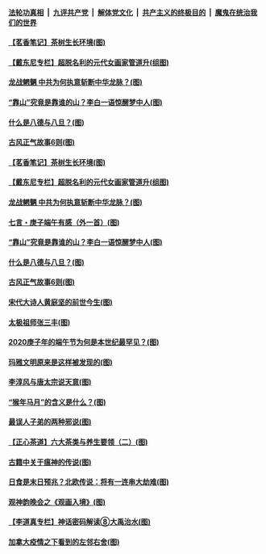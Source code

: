 

####  [法轮功真相](../../../../basic/blob/master/README.md?t=06272102) &nbsp;|&nbsp; [九评共产党](../../../../9ping.md/blob/master/README.md?t=06272102) &nbsp;|&nbsp; [解体党文化](../../../../jtdwh.md/blob/master/README.md?t=06272102)  &nbsp;|&nbsp; [共产主义的终极目的](../../../../gczydzjmd.md/blob/master/README.md?t=06272102) &nbsp;|&nbsp; [魔鬼在统治我们的世界](../../../../mgztzwmdsj.md/blob/master/README.md?t=06272102) 

#### [【茗香笔记】茶树生长环境(图)](../pages/p7/937562.md?t=06272102) 

#### [【戴东尼专栏】超脱名利的元代女画家管道升(组图)](../pages/p7/935043.md?t=06272102) 

#### [龙战魍魉 中共为何执意斩断中华龙脉？(图)](../pages/p7/937761.md?t=06272102) 

#### [“靠山”究竟是靠谁的山？李白一语惊醒梦中人(图)](../pages/p7/937659.md?t=06272102) 

#### [什么是八德与八旦？(图)](../pages/p7/937355.md?t=06272102) 

#### [古风正气故事6则(图)](../pages/p7/936931.md?t=06272102) 

#### [【茗香笔记】茶树生长环境(图)](../pages/p7/937562.md?t=06272102) 

#### [【戴东尼专栏】超脱名利的元代女画家管道升(组图)](../pages/p7/935043.md?t=06272102) 

#### [龙战魍魉 中共为何执意斩断中华龙脉？(图)](../pages/p7/937761.md?t=06272102) 

#### [七言・庚子端午有感（外一首）(图)](../pages/p7/937763.md?t=06272102) 

#### [“靠山”究竟是靠谁的山？李白一语惊醒梦中人(图)](../pages/p7/937659.md?t=06272102) 

#### [什么是八德与八旦？(图)](../pages/p7/937355.md?t=06272102) 

#### [古风正气故事6则(图)](../pages/p7/936931.md?t=06272102) 

#### [宋代大诗人黄庭坚的前世今生(图)](../pages/p7/937617.md?t=06272102) 

#### [太极祖师张三丰(图)](../pages/p7/937351.md?t=06272102) 

#### [2020庚子年的端午节为何是本世纪最罕见？(图)](../pages/p7/937552.md?t=06272102) 

#### [玛雅文明原来是这样被发现的(图)](../pages/p7/937511.md?t=06272102) 

#### [李淳风与唐太宗说天意(图)](../pages/p7/937350.md?t=06272102) 

#### [“猴年马月”的含义是什么？(图)](../pages/p7/937346.md?t=06272102) 

#### [最误人子弟的两种邪说(图)](../pages/p7/937431.md?t=06272102) 

#### [【正心茶道】六大茶类与养生要领（二）(图)](../pages/p7/936912.md?t=06272102) 

#### [古籍中关于瘟神的传说(图)](../pages/p7/937430.md?t=06272102) 

#### [日食是末日预兆？北欧传说：将有一连串大劫难(图)](../pages/p7/936700.md?t=06272102) 

#### [观神韵晚会之《观画入境》(图)](../pages/p7/935454.md?t=06272102) 

#### [【李道真专栏】神话密码解读⑧大禹治水(图)](../pages/p7/937066.md?t=06272102) 

#### [加拿大疫情之下看到的左邻右舍(图)](../pages/p7/937068.md?t=06272102) 

